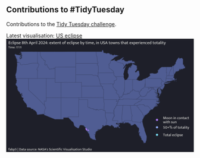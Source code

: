 ## Contributions to #TidyTuesday
Contributions to the [Tidy Tuesday challenge](https://github.com/rfordatascience/tidytuesday).

Latest visualisation: [US eclipse](2024-04-09_eclipse)
![Eclipse visualisation](2024-04-09_eclipse/eclipse.gif)